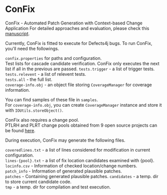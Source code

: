 # ConFix
ConFix - Automated Patch Generation with Context-based Change Application
For detailed approaches and evaluation, please check this [manuscript](https://github.com/thwak/ConFix/wiki/pre-print.pdf).  

Currently, ConFix is fitted to execute for Defects4j bugs.
To run ConFix, you'll need the followings.  

`confix.properties` for paths and configuration.  
Test lists for cascade candidate verification. ConFix only executes the next list if all in the previous are passed. 
`tests.trigger` - a list of trigger tests.   
`tests.relevent` - a list of relevent tests.  
`tests.all` - the full list.  
`coverage-info.obj` - an object file storing `CoverageManager` for coverage information. 
 
You can find samples of these file in `samples`.  
For `coverage-info.obj`, you can create `CoverageManager` instance and store it with `IOUtils.storeObject()`. 

ConFix also requires a change pool.   
PTLRH and PLRT change pools obtained from 9 open source projects can be found [here](https://github.com/thwak/confix2019result).  

During execution, ConFix may generate the following files.

`coveredlines.txt` - a list of lines considered for modification in current configuration.  
`lines-{pool}.txt` - a list of fix location candidates examined with {pool}.  
`locinfo.csv` - Information of checked location/change numbers.  
`patch_info` - Information of generated plausible patches.  
`patches` - Containing generated plausible patches. 
`candidates` - a temp. dir to store current candidate code.  
`tmp` - a temp. dir for compilation and test execution. 
